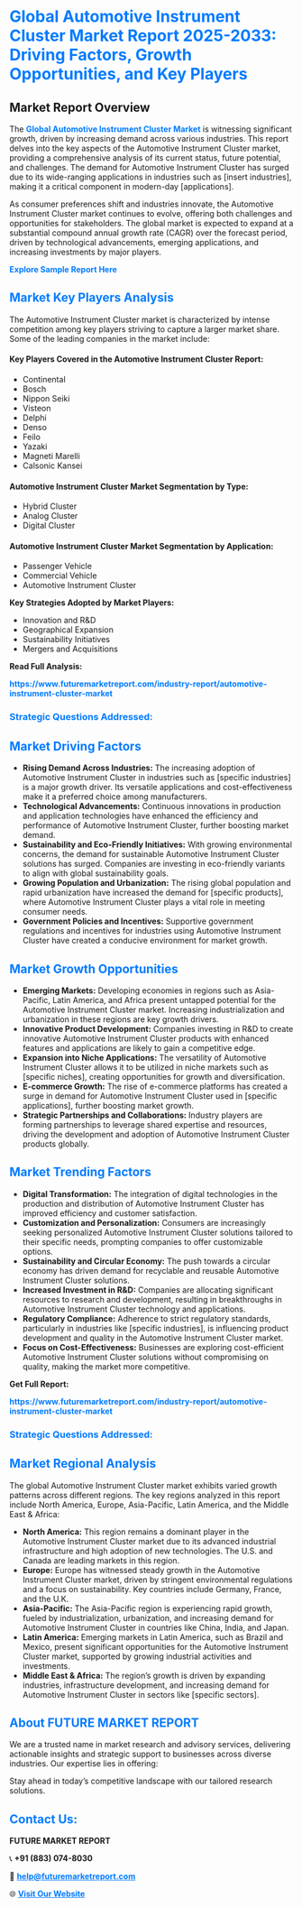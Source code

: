 <h1 style="color: #007BFF;">Global Automotive Instrument Cluster Market Report 2025-2033: Driving Factors, Growth Opportunities, and Key Players</h1>

<section id="overview">
<h2>Market Report Overview</h2>
<p>The <a href="https://www.futuremarketreport.com/industry-report/automotive-instrument-cluster-market" style="color: #007BFF; text-decoration: none;"><strong>Global Automotive Instrument Cluster Market</strong></a> is witnessing significant growth, driven by increasing demand across various industries. This report delves into the key aspects of the Automotive Instrument Cluster market, providing a comprehensive analysis of its current status, future potential, and challenges. The demand for Automotive Instrument Cluster has surged due to its wide-ranging applications in industries such as [insert industries], making it a critical component in modern-day [applications].</p>
<p>As consumer preferences shift and industries innovate, the Automotive Instrument Cluster market continues to evolve, offering both challenges and opportunities for stakeholders. The global market is expected to expand at a substantial compound annual growth rate (CAGR) over the forecast period, driven by technological advancements, emerging applications, and increasing investments by major players.</p>
</section>

<section id="overview">
<p><a href="https://www.futuremarketreport.com/request-sample/reportId=111949" style="color: #007BFF; text-decoration: none;"><strong>Explore Sample Report Here</strong></a></p>
</section>

<section id="key-players">
<h2 style="color: #007BFF;">Market Key Players Analysis</h2>
<p>The Automotive Instrument Cluster market is characterized by intense competition among key players striving to capture a larger market share. Some of the leading companies in the market include:</p>
<h4>Key Players Covered in the Automotive Instrument Cluster Report:</h4>
<ul><li>Continental</li><li>Bosch</li><li>Nippon Seiki</li><li>Visteon</li><li>Delphi</li><li>Denso</li><li>Feilo</li><li>Yazaki</li><li>Magneti Marelli</li><li>Calsonic Kansei</li></ul>
<h4>Automotive Instrument Cluster Market Segmentation by Type:</h4>
<ul><li>Hybrid Cluster</li><li>Analog Cluster</li><li>Digital Cluster</li></ul>

<h4>Automotive Instrument Cluster Market Segmentation by Application:</h4>
<ul><li>Passenger Vehicle</li><li>Commercial Vehicle</li><li>Automotive Instrument Cluster</li></ul>
<p><strong>Key Strategies Adopted by Market Players:</strong></p>
<ul>
<li>Innovation and R&D</li>
<li>Geographical Expansion</li>
<li>Sustainability Initiatives</li>
<li>Mergers and Acquisitions</li>
</ul>
</section>

<section>
<p><strong>Read Full Analysis: </strong></p><a href="https://www.futuremarketreport.com/industry-report/automotive-instrument-cluster-market" style="color: #007BFF; text-decoration: none;"><strong>https://www.futuremarketreport.com/industry-report/automotive-instrument-cluster-market</strong></a>
<h3 style="color: #007BFF;">Strategic Questions Addressed:</h3>
</section>

<section id="driving-factors">
<h2 style="color: #007BFF;">Market Driving Factors</h2>
<ul>
<li><strong>Rising Demand Across Industries:</strong> The increasing adoption of Automotive Instrument Cluster in industries such as [specific industries] is a major growth driver. Its versatile applications and cost-effectiveness make it a preferred choice among manufacturers.</li>
<li><strong>Technological Advancements:</strong> Continuous innovations in production and application technologies have enhanced the efficiency and performance of Automotive Instrument Cluster, further boosting market demand.</li>
<li><strong>Sustainability and Eco-Friendly Initiatives:</strong> With growing environmental concerns, the demand for sustainable Automotive Instrument Cluster solutions has surged. Companies are investing in eco-friendly variants to align with global sustainability goals.</li>
<li><strong>Growing Population and Urbanization:</strong> The rising global population and rapid urbanization have increased the demand for [specific products], where Automotive Instrument Cluster plays a vital role in meeting consumer needs.</li>
<li><strong>Government Policies and Incentives:</strong> Supportive government regulations and incentives for industries using Automotive Instrument Cluster have created a conducive environment for market growth.</li>
</ul>
</section>

<section id="growth-opportunities">
<h2 style="color: #007BFF;">Market Growth Opportunities</h2>
<ul>
<li><strong>Emerging Markets:</strong> Developing economies in regions such as Asia-Pacific, Latin America, and Africa present untapped potential for the Automotive Instrument Cluster market. Increasing industrialization and urbanization in these regions are key growth drivers.</li>
<li><strong>Innovative Product Development:</strong> Companies investing in R&D to create innovative Automotive Instrument Cluster products with enhanced features and applications are likely to gain a competitive edge.</li>
<li><strong>Expansion into Niche Applications:</strong> The versatility of Automotive Instrument Cluster allows it to be utilized in niche markets such as [specific niches], creating opportunities for growth and diversification.</li>
<li><strong>E-commerce Growth:</strong> The rise of e-commerce platforms has created a surge in demand for Automotive Instrument Cluster used in [specific applications], further boosting market growth.</li>
<li><strong>Strategic Partnerships and Collaborations:</strong> Industry players are forming partnerships to leverage shared expertise and resources, driving the development and adoption of Automotive Instrument Cluster products globally.</li>
</ul>
</section>

<section id="trending-factors">
<h2 style="color: #007BFF;">Market Trending Factors</h2>
<ul>
<li><strong>Digital Transformation:</strong> The integration of digital technologies in the production and distribution of Automotive Instrument Cluster has improved efficiency and customer satisfaction.</li>
<li><strong>Customization and Personalization:</strong> Consumers are increasingly seeking personalized Automotive Instrument Cluster solutions tailored to their specific needs, prompting companies to offer customizable options.</li>
<li><strong>Sustainability and Circular Economy:</strong> The push towards a circular economy has driven demand for recyclable and reusable Automotive Instrument Cluster solutions.</li>
<li><strong>Increased Investment in R&D:</strong> Companies are allocating significant resources to research and development, resulting in breakthroughs in Automotive Instrument Cluster technology and applications.</li>
<li><strong>Regulatory Compliance:</strong> Adherence to strict regulatory standards, particularly in industries like [specific industries], is influencing product development and quality in the Automotive Instrument Cluster market.</li>
<li><strong>Focus on Cost-Effectiveness:</strong> Businesses are exploring cost-efficient Automotive Instrument Cluster solutions without compromising on quality, making the market more competitive.</li>
</ul>
</section>

<section>
<p><strong>Get Full Report: </strong></p><a href="https://www.futuremarketreport.com/industry-report/automotive-instrument-cluster-market" style="color: #007BFF; text-decoration: none;"><strong>https://www.futuremarketreport.com/industry-report/automotive-instrument-cluster-market</strong></a>
<h3 style="color: #007BFF;">Strategic Questions Addressed:</h3>
</section>


<section id="regional-analysis">
<h2 style="color: #007BFF;">Market Regional Analysis</h2>
<p>The global Automotive Instrument Cluster market exhibits varied growth patterns across different regions. The key regions analyzed in this report include North America, Europe, Asia-Pacific, Latin America, and the Middle East & Africa:</p>
<ul>
<li><strong>North America:</strong> This region remains a dominant player in the Automotive Instrument Cluster market due to its advanced industrial infrastructure and high adoption of new technologies. The U.S. and Canada are leading markets in this region.</li>
<li><strong>Europe:</strong> Europe has witnessed steady growth in the Automotive Instrument Cluster market, driven by stringent environmental regulations and a focus on sustainability. Key countries include Germany, France, and the U.K.</li>
<li><strong>Asia-Pacific:</strong> The Asia-Pacific region is experiencing rapid growth, fueled by industrialization, urbanization, and increasing demand for Automotive Instrument Cluster in countries like China, India, and Japan.</li>
<li><strong>Latin America:</strong> Emerging markets in Latin America, such as Brazil and Mexico, present significant opportunities for the Automotive Instrument Cluster market, supported by growing industrial activities and investments.</li>
<li><strong>Middle East & Africa:</strong> The region’s growth is driven by expanding industries, infrastructure development, and increasing demand for Automotive Instrument Cluster in sectors like [specific sectors].</li>
</ul>
</section>

<footer>
<h2 style="color: #007BFF;">About FUTURE MARKET REPORT</h2>
<p>We are a trusted name in market research and advisory services, delivering actionable insights and strategic support to businesses across diverse industries. Our expertise lies in offering:</p>

<p>Stay ahead in today’s competitive landscape with our tailored research solutions.</p>

<h2 style="color: #007BFF;">Contact Us:</h2>
<p><strong>FUTURE MARKET REPORT</strong></p>
<p>📞 <strong>+91 (883) 074-8030</strong></p>
<p>📧 <strong><a href="mailto:help@futuremarketreport.com" style="color: #007BFF;">help@futuremarketreport.com</a></strong></p>
<p>🌐 <strong><a href="https://www.futuremarketreport.com/" style="color: #007BFF;">Visit Our Website</a></strong></p>
</footer>